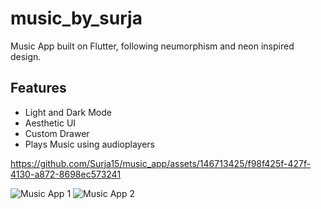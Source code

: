 # music_by_surja

Music App built on Flutter, following neumorphism and neon inspired design.

## Features
- Light and Dark Mode
- Aesthetic UI
- Custom Drawer
- Plays Music using audioplayers


https://github.com/Surja15/music_app/assets/146713425/f98f425f-427f-4130-a872-8698ec573241

![Music App 1](https://github.com/Surja15/music_app/assets/146713425/d6fd6f25-980a-4799-a73d-5104dfa0d28e)
![Music App 2](https://github.com/Surja15/music_app/assets/146713425/32e6c239-4f5b-4d2f-9bd2-88a7cf9c2858)
